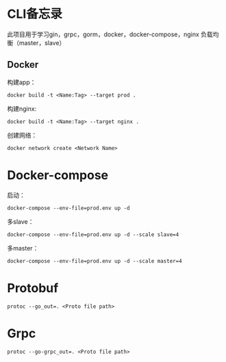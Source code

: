 # CLI备忘录

此项目用于学习gin，grpc，gorm，docker，docker-compose，nginx 负载均衡（master，slave）

## Docker

构建app：

`docker build -t <Name:Tag> --target prod .`

构建nginx:

`docker build -t <Name:Tag> --target nginx .`

创建网络：

`docker network create <Network Name>`

# Docker-compose

启动：

`docker-compose --env-file=prod.env up -d`

多slave：

`docker-compose --env-file=prod.env up -d --scale slave=4`

多master：

`docker-compose --env-file=prod.env up -d --scale master=4`

# Protobuf

`protoc --go_out=. <Proto file path>`

# Grpc

`protoc --go-grpc_out=. <Proto file path>`